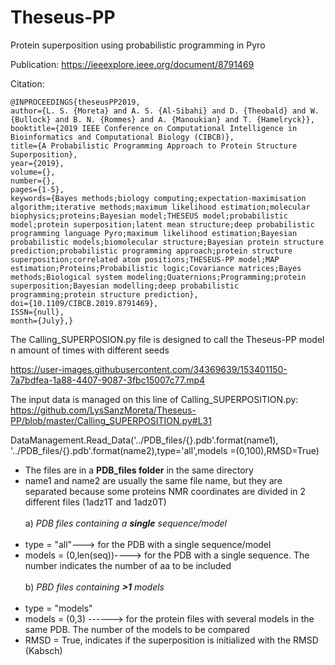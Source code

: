 # Theseus-PP
Protein superposition using probabilistic programming in Pyro


Publication: https://ieeexplore.ieee.org/document/8791469

Citation:
```
@INPROCEEDINGS{theseusPP2019,
author={L. S. {Moreta} and A. S. {Al-Sibahi} and D. {Theobald} and W. {Bullock} and B. N. {Rommes} and A. {Manoukian} and T. {Hamelryck}},
booktitle={2019 IEEE Conference on Computational Intelligence in Bioinformatics and Computational Biology (CIBCB)},
title={A Probabilistic Programming Approach to Protein Structure Superposition},
year={2019},
volume={},
number={},
pages={1-5},
keywords={Bayes methods;biology computing;expectation-maximisation algorithm;iterative methods;maximum likelihood estimation;molecular biophysics;proteins;Bayesian model;THESEUS model;probabilistic model;protein superposition;latent mean structure;deep probabilistic programming language Pyro;maximum likelihood estimation;Bayesian probabilistic models;biomolecular structure;Bayesian protein structure prediction;probabilistic programming approach;protein structure superposition;correlated atom positions;THESEUS-PP model;MAP estimation;Proteins;Probabilistic logic;Covariance matrices;Bayes methods;Biological system modeling;Quaternions;Programming;protein superposition;Bayesian modelling;deep probabilistic programming;protein structure prediction},
doi={10.1109/CIBCB.2019.8791469},
ISSN={null},
month={July},}
```



The Calling_SUPERPOSION.py file is designed to call the Theseus-PP model n amount of times with different seeds




https://user-images.githubusercontent.com/34369639/153401150-7a7bdfea-1a88-4407-9087-3fbc15007c77.mp4


The input data is managed on this line of Calling_SUPERPOSITION.py: https://github.com/LysSanzMoreta/Theseus-PP/blob/master/Calling_SUPERPOSITION.py#L31

DataManagement.Read_Data('../PDB_files/{}.pdb'.format(name1), '../PDB_files/{}.pdb'.format(name2),type='all',models =(0,100),RMSD=True)

- The files are in a **PDB_files folder** in the same directory
- name1 and name2 are usually the same file name, but they are separated because some proteins NMR coordinates are divided in 2 different files (1adz1T and 1adz0T)<br/><br/>
a) *PDB files containing a **single** sequence/model* <br/><br/>
- type = "all"---> for the PDB with a single sequence/model
- models = (0,len(seq))----> for the PDB with a single sequence. The number indicates the number of aa to be included<br/><br/>
b) *PBD files containing **>1** models* <br/><br/>
- type = "models"
- models = (0,3) ------> for the protein files with several models in the same PDB. The number of the models to be compared
- RMSD = True, indicates if the superposition is initialized with the RMSD (Kabsch)

